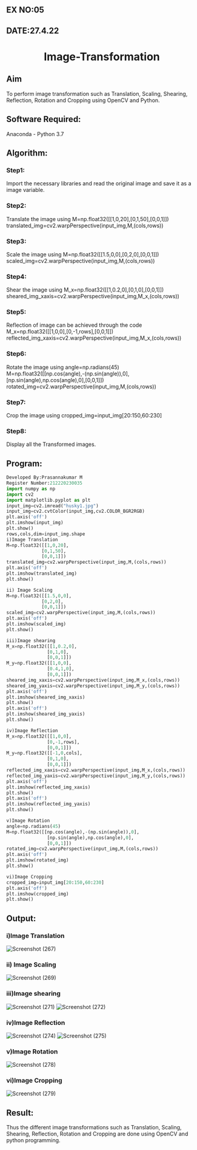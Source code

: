 ## EX NO:05
## DATE:27.4.22
# <p align="center">Image-Transformation
## Aim
To perform image transformation such as Translation, Scaling, Shearing, Reflection, Rotation and Cropping using OpenCV and Python.

## Software Required:
Anaconda - Python 3.7

## Algorithm:
### Step1:
Import the necessary libraries and read the original image and save it as a image variable.

### Step2:
Translate the image using
M=np.float32([[1,0,20],[0,1,50],[0,0,1]])
translated_img=cv2.warpPerspective(input_img,M,(cols,rows))

### Step3:
Scale the image using
M=np.float32([[1.5,0,0],[0,2,0],[0,0,1]])
scaled_img=cv2.warpPerspective(input_img,M,(cols,rows))

### Step4:
Shear the image using
M_x=np.float32([[1,0.2,0],[0,1,0],[0,0,1]])
sheared_img_xaxis=cv2.warpPerspective(input_img,M_x,(cols,rows))

### Step5:
Reflection of image can be achieved through the code
M_x=np.float32([[1,0,0],[0,-1,rows],[0,0,1]])
reflected_img_xaxis=cv2.warpPerspective(input_img,M_x,(cols,rows))

### Step6:
Rotate the image using
angle=np.radians(45)
M=np.float32([[np.cos(angle),-(np.sin(angle)),0],[np.sin(angle),np.cos(angle),0],[0,0,1]])
rotated_img=cv2.warpPerspective(input_img,M,(cols,rows))

### Step7:
Crop the image using
cropped_img=input_img[20:150,60:230]

### Step8:
Display all the Transformed images.

## Program:
```python
Developed By:Prasannakumar M
Register Number:212220230035
import numpy as np
import cv2
import matplotlib.pyplot as plt
input_img=cv2.imread("husky1.jpg")
input_img=cv2.cvtColor(input_img,cv2.COLOR_BGR2RGB)
plt.axis('off')
plt.imshow(input_img)
plt.show()
rows,cols,dim=input_img.shape
i)Image Translation
M=np.float32([[1,0,20],
             [0,1,50],
             [0,0,1]])
translated_img=cv2.warpPerspective(input_img,M,(cols,rows))
plt.axis('off')
plt.imshow(translated_img)
plt.show()

ii) Image Scaling
M=np.float32([[1.5,0,0],
             [0,2,0],
             [0,0,1]])
scaled_img=cv2.warpPerspective(input_img,M,(cols,rows))
plt.axis('off')
plt.imshow(scaled_img)
plt.show()

iii)Image shearing
M_x=np.float32([[1,0.2,0],
               [0,1,0],
               [0,0,1]])
M_y=np.float32([[1,0,0],
               [0.4,1,0],
               [0,0,1]])
sheared_img_xaxis=cv2.warpPerspective(input_img,M_x,(cols,rows))
sheared_img_yaxis=cv2.warpPerspective(input_img,M_y,(cols,rows))
plt.axis('off')
plt.imshow(sheared_img_xaxis)
plt.show()
plt.axis('off')
plt.imshow(sheared_img_yaxis)
plt.show()

iv)Image Reflection
M_x=np.float32([[1,0,0],
               [0,-1,rows],
               [0,0,1]])
M_y=np.float32([[-1,0,cols],
               [0,1,0],
               [0,0,1]])
reflected_img_xaxis=cv2.warpPerspective(input_img,M_x,(cols,rows))
reflected_img_yaxis=cv2.warpPerspective(input_img,M_y,(cols,rows))
plt.axis('off')
plt.imshow(reflected_img_xaxis)
plt.show()
plt.axis('off')
plt.imshow(reflected_img_yaxis)
plt.show()

v)Image Rotation
angle=np.radians(45)
M=np.float32([[np.cos(angle),-(np.sin(angle)),0],
               [np.sin(angle),np.cos(angle),0],
               [0,0,1]])
rotated_img=cv2.warpPerspective(input_img,M,(cols,rows))
plt.axis('off')
plt.imshow(rotated_img)
plt.show()

vi)Image Cropping
cropped_img=input_img[20:150,60:230]
plt.axis('off')
plt.imshow(cropped_img)
plt.show()

```
## Output:
### i)Image Translation
![Screenshot (267)](https://user-images.githubusercontent.com/75235090/166096475-f26f06ca-07dd-4f07-b4d7-d52568717e23.png)

### ii) Image Scaling
![Screenshot (269)](https://user-images.githubusercontent.com/75235090/166096514-581c663b-066b-4e1a-8376-f023993c50eb.png)


### iii)Image shearing
![Screenshot (271)](https://user-images.githubusercontent.com/75235090/166096548-5e5d4c15-be6d-4add-a087-b9b81dc18dba.png)
![Screenshot (272)](https://user-images.githubusercontent.com/75235090/166096592-5d812e53-26f3-4785-8611-2e8c567cd26d.png)

### iv)Image Reflection
![Screenshot (274)](https://user-images.githubusercontent.com/75235090/166096672-13f8b9ce-8854-4c5b-b7ef-d1395ef20bb0.png)
![Screenshot (275)](https://user-images.githubusercontent.com/75235090/166096678-f6fa0292-8a6a-4201-be10-b00f1f754aaf.png)

### v)Image Rotation
![Screenshot (278)](https://user-images.githubusercontent.com/75235090/166096715-45199d31-51c8-4a74-b87d-26ebb8c1809e.png)


### vi)Image Cropping
![Screenshot (279)](https://user-images.githubusercontent.com/75235090/166096750-9e1251ea-7fe1-42c6-bb29-9832394672c7.png)


## Result: 

Thus the different image transformations such as Translation, Scaling, Shearing, Reflection, Rotation and Cropping are done using OpenCV and python programming.

